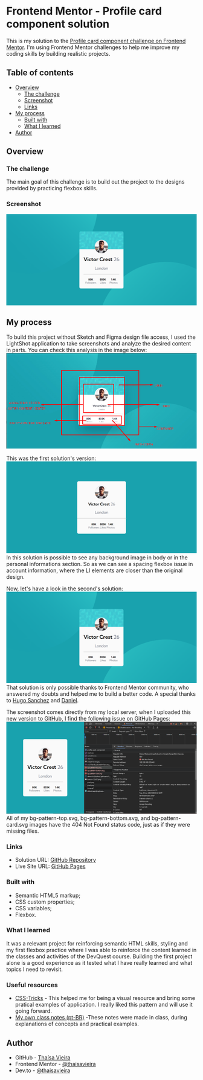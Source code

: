 # Frontend Mentor - Profile card component solution

This is my solution to the [Profile card component challenge on Frontend Mentor](https://www.frontendmentor.io/challenges/profile-card-component-cfArpWshJ). I'm using Frontend Mentor challenges to help me improve my coding skills by building realistic projects.

## Table of contents

- [Overview](#overview)
  - [The challenge](#the-challenge)
  - [Screenshot](#screenshot)
  - [Links](#links)
- [My process](#my-process)
  - [Built with](#built-with)
  - [What I learned](#what-i-learned)
- [Author](#author)

## Overview

### The challenge

The main goal of this challenge is to build out the project to the designs provided by practicing flexbox skills.

### Screenshot
![Screenshot second solution](./design/screenshot-final-solution.png)

## My process

To build this project without Sketch and Figma design file access, I used the LightShot application to take screenshots and analyze the desired content in parts. You can check this analysis in the image below:
![Screenshot analysis](./design/Screenshot_1.png)

This was the first solution's version:
![Screenshot first solution](./design/screenshot-solution.png)
In this solution is possible to see any background image in body or in the personal informations section. So as we can see a spacing flexbox issue in account information, where the LI elements are closer than the original design.

Now, let's have a look in the second's solution:
![Screenshot second solution](./design/screenshot-final-solution.png)
 That solution is only possible thanks to Frontend Mentor community, who answered my doubts and helped me to build a better code. A special thanks to [Hugo Sanchez](https://www.frontendmentor.io/profile/HunigoleSan) and [Daniel](https://www.frontendmentor.io/profile/danielmrz-dev).

 The screenshot comes directly from my local server, when I uploaded this new version to GitHub, I find the following issue on GitHub Pages:
![New issue](./design/404-issue.png)
All of my bg-pattern-top.svg, bg-pattern-bottom.svg, and bg-pattern-card.svg images have the 404 Not Found status code,  just as if they were missing files.

### Links

- Solution URL: [GitHub Repository](https://github.com/thaisavieira/profile-card-componet)
- Live Site URL: [GitHub Pages](https://thaisavieira.github.io/profile-card-componet/)

### Built with

- Semantic HTML5 markup;
- CSS custom properties;
- CSS variables;
- Flexbox.

### What I learned

It was a relevant project for reinforcing semantic HTML skills, styling and my first flexbox practice where I was able to reinforce the content learned in the classes and activities of the DevQuest course. Building the first project alone is a good experience as it tested what I have really learned and what topics I need to revisit.

### Useful resources

- [CSS-Tricks](https://css-tricks.com/snippets/css/a-guide-to-flexbox/) - This helped me for being a visual resource and bring some pratical examples of application. I really liked this pattern and will use it going forward.
- [My own class notes (pt-BR)](https://www.notion.so/CSS-Avan-ado-Flexbox-046260bf28e64e89a553623ba180ea03?pvs=4) -These notes were made in class, during explanations of concepts and practical examples.

## Author

- GitHub - [Thaísa Vieira](https://github.com/thaisavieira)
- Frontend Mentor - [@thaisavieira](https://www.frontendmentor.io/profile/thaisavieira)
- Dev.to - [@thaisavieira](https://dev.to/thaisavieira)
